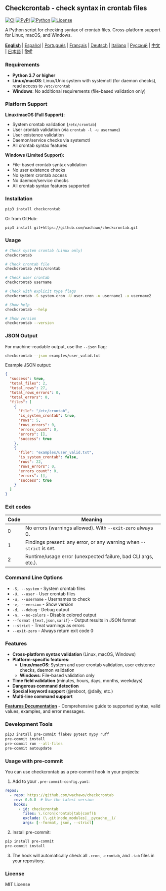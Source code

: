 ## Checkcrontab - check syntax in crontab files

[![CI](https://github.com/wachawo/checkcrontab/actions/workflows/ci.yml/badge.svg)](https://github.com/wachawo/checkcrontab/actions/workflows/ci.yml)
[![PyPI](https://img.shields.io/pypi/v/checkcrontab.svg)](https://pypi.org/project/checkcrontab/)
[![Python](https://img.shields.io/pypi/pyversions/checkcrontab.svg)](https://pypi.org/project/checkcrontab/)
[![License](https://img.shields.io/badge/license-MIT-blue.svg)](https://github.com/wachawo/checkcrontab/blob/main/LICENSE)

A Python script for checking syntax of crontab files. Cross-platform support for Linux, macOS, and Windows.

**[English](https://github.com/wachawo/checkcrontab/blob/main/README.md)** | [Español](https://github.com/wachawo/checkcrontab/blob/main/docs/README_ES.md) | [Português](https://github.com/wachawo/checkcrontab/blob/main/docs/README_PT.md) | [Français](https://github.com/wachawo/checkcrontab/blob/main/docs/README_FR.md) | [Deutsch](https://github.com/wachawo/checkcrontab/blob/main/docs/README_DE.md) | [Italiano](https://github.com/wachawo/checkcrontab/blob/main/docs/README_IT.md) | [Русский](https://github.com/wachawo/checkcrontab/blob/main/docs/README_RU.md) | [中文](https://github.com/wachawo/checkcrontab/blob/main/docs/README_ZH.md) | [日本語](https://github.com/wachawo/checkcrontab/blob/main/docs/README_JA.md) | [हिन्दी](https://github.com/wachawo/checkcrontab/blob/main/docs/README_HI.md)

### Requirements

- **Python 3.7 or higher**
- **Linux/macOS**: Linux/Unix system with systemctl (for daemon checks), read access to `/etc/crontab`
- **Windows**: No additional requirements (file-based validation only)

### Platform Support

**Linux/macOS (Full Support):**
- System crontab validation (`/etc/crontab`)
- User crontab validation (via `crontab -l -u username`)
- User existence validation
- Daemon/service checks via systemctl
- All crontab syntax features

**Windows (Limited Support):**
- File-based crontab syntax validation
- No user existence checks
- No system crontab access
- No daemon/service checks
- All crontab syntax features supported

### Installation

```bash
pip3 install checkcrontab
```

Or from GitHub:

```bash
pip3 install git+https://github.com/wachawo/checkcrontab.git
```

### Usage

```bash
# Check system crontab (Linux only)
checkcrontab

# Check crontab file
checkcrontab /etc/crontab

# Check user crontab
checkcrontab username

# Check with explicit type flags
checkcrontab -S system.cron -U user.cron -u username1 -u username2

# Show help
checkcrontab --help

# Show version
checkcrontab --version
```

### JSON Output

For machine-readable output, use the `--json` flag:

```bash
checkcrontab --json examples/user_valid.txt
```

Example JSON output:

```json
{
  "success": true,
  "total_files": 2,
  "total_rows": 27,
  "total_rows_errors": 0,
  "total_errors": 0,
  "files": [
    {
      "file": "/etc/crontab",
      "is_system_crontab": true,
      "rows": 5,
      "rows_errors": 0,
      "errors_count": 0,
      "errors": [],
      "success": true
    },
    {
      "file": "examples/user_valid.txt",
      "is_system_crontab": false,
      "rows": 22,
      "rows_errors": 0,
      "errors_count": 0,
      "errors": [],
      "success": true
    }
  ]
}
```

### Exit codes

| Code | Meaning |
|------|---------|
| 0    | No errors (warnings allowed). With `--exit-zero` always 0. |
| 1    | Findings present: any error, or any warning when `--strict` is set. |
| 2    | Runtime/usage error (unexpected failure, bad CLI args, etc.). |

### Command Line Options

- `-S, --system` - System crontab files
- `-U, --user` - User crontab files
- `-u, --username` - Usernames to check
- `-v, --version` - Show version
- `-d, --debug` - Debug output
- `-n, --no-colors` - Disable colored output
- `--format {text,json,sarif}` - Output results in JSON format
- `--strict` - Treat warnings as errors
- `--exit-zero` - Always return exit code 0

### Features

- **Cross-platform syntax validation** (Linux, macOS, Windows)
- **Platform-specific features:**
  - **Linux/macOS**: System and user crontab validation, user existence checks, daemon validation
  - **Windows**: File-based validation only
- **Time field validation** (minutes, hours, days, months, weekdays)
- **Dangerous command detection**
- **Special keyword support** (@reboot, @daily, etc.)
- **Multi-line command support**

**[Features Documentation](https://github.com/wachawo/checkcrontab/blob/main/docs/FEATURES.md)** - Comprehensive guide to supported syntax, valid values, examples, and error messages.

### Development Tools

```bash
pip3 install pre-commit flake8 pytest mypy ruff
pre-commit install
pre-commit run --all-files
pre-commit autoupdate
```

### Usage with pre-commit

You can use checkcrontab as a pre-commit hook in your projects:

1. Add to your `.pre-commit-config.yaml`:

```yaml
repos:
  - repo: https://github.com/wachawo/checkcrontab
    rev: 0.0.8  # Use the latest version
    hooks:
      - id: checkcrontab
        files: \.(cron|crontab|tab|conf)$
        exclude: (\.git|node_modules|__pycache__)/
        args: [--format, json, --strict]
```

2. Install pre-commit:

```bash
pip install pre-commit
pre-commit install
```

3. The hook will automatically check all `.cron`, `.crontab`, and `.tab` files in your repository.

### License

MIT License
